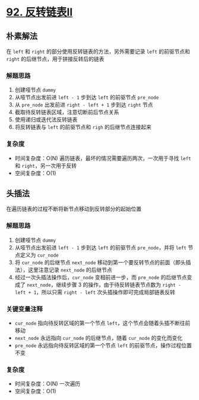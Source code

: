 # [92. 反转链表II](https://leetcode-cn.com/problems/reverse-linked-list-ii/solution/fan-zhuan-lian-biao-ii-by-leetcode-solut-teyq/)

## 朴素解法

在 `left` 和 `right` 的部分使用反转链表的方法，另外需要记录 `left` 的前驱节点和 `right` 的后继节点，用于拼接反转后的链表

### 解题思路

1. 创建哑节点 `dummy`
2. 从哑节点出发前进 `left - 1` 步到达 `left` 的前驱节点 `pre_node`
3. 从 `pre_node` 出发前进 `right - left + 1` 步到达 `right` 节点
4. 截取待反转链表区域，注意切断前后节点关系
5. 使用递归或迭代法反转链表
6. 将反转链表与 `left` 的前驱节点和 `righ` 的后继节点连接起来

### 复杂度

- 时间复杂度：O(N) 遍历链表，最坏的情况需要遍历两次，一次用于寻找 `left` 和 `right`，另一次用于反转
- 空间复杂度：O(1)

## 头插法

在遍历链表的过程不断将新节点移动到反转部分的起始位置

### 解题思路

1. 创建哑节点 `dummy`
2. 从哑节点出发前进 `left - 1` 步到达 `left` 的前驱节点 `pre_node`，并将 `left` 节点定义为 `cur_node`
3. 将 `cur_node` 的后继节点 `next_node` 移动到第一个要反转节点的前面（即头插法），这里注意记录 `next_node` 的后继节点
4. 经过一次头插法操作后，`cur_node` 变相前进一步，而 `pre_node` 的后继节点变成了 `next_node`，继续步骤 3 的操作，由于待反转链表节点数为 `right - left + 1`，所以只需 `right - left` 次头插操作即可完成局部链表反转

### 关键变量注释

- `cur_node` 指向待反转区域的第一个节点 `left`，这个节点会随着头插不断往前移动
- `next_node` 永远指向 `cur_node` 的后继节点，随着 `cur_node` 的变化而变化
- `pre_node` 永远指向待反转区域的第一个节点 `left` 的前驱节点，操作过程位置不变

### 复杂度

- 时间复杂度：O(N) 一次遍历
- 空间复杂度：O(1)
